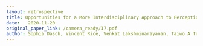 ```yaml
---
layout: retrospective
title: Opportunities for a More Interdisciplinary Approach to Perceptions of Fairness in Machine Learning
date:   2020-11-20
original_paper_link: /camera_ready/17.pdf
author: Sophia Dasch, Vincent Rice, Venkat Lakshminarayanan, Taiwo A Togun, Sarah M Brown, C. Malik Boykin (Brown University)
---
```

